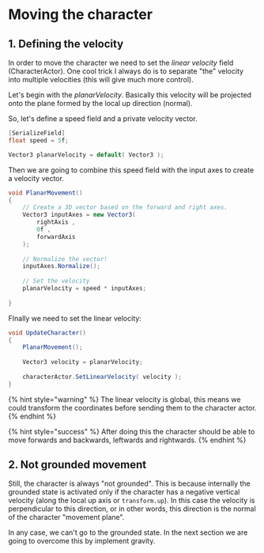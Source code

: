 # Moving the character

## 1. Defining the velocity

In order to move the character we need to set the _linear velocity_ field \(CharacterActor\). One cool trick I always do is to separate "the" velocity into multiple velocities \(this will give much more control\).

Let's begin with the _planarVelocity_. Basically this velocity will be projected onto the plane formed by the local up direction \(normal\).

So, let's define a speed field and a private velocity vector.

```csharp
[SerializeField]
float speed = 5f;

Vector3 planarVelocity = default( Vector3 );
```

Then we are going to combine this speed field with the input axes to create a velocity vector.

```csharp
void PlanarMovement()
{
    // Create a 3D vector based on the forward and right axes.
    Vector3 inputAxes = new Vector3(
        rightAxis ,
        0f ,
        forwardAxis
    );
    
    // Normalize the vector!
    inputAxes.Normalize();
        
    // Set the velocity
    planarVelocity = speed * inputAxes;    
    
}
```

FInally we need to set the linear velocity:

```csharp
void UpdateCharacter()
{        
    PlanarMovement();    
    
    Vector3 velocity = planarVelocity;
    
    characterActor.SetLinearVelocity( velocity );
}


```

{% hint style="warning" %}
The linear velocity is global, this means we could transform the coordinates before sending them to the character actor.
{% endhint %}

{% hint style="success" %}
After doing this the character should be able to move forwards and backwards, leftwards and rightwards. 
{% endhint %}

## 2. Not grounded movement

Still, the character is always "not grounded". This is because internally the grounded state is activated only if the character has a negative vertical velocity \(along the local up axis or `transform.up`\). In this case the velocity is perpendicular to this direction, or in other words, this direction is the normal of the character "movement plane".

In any case, we can't go to the grounded state. In the next section we are going to overcome this by implement gravity.

